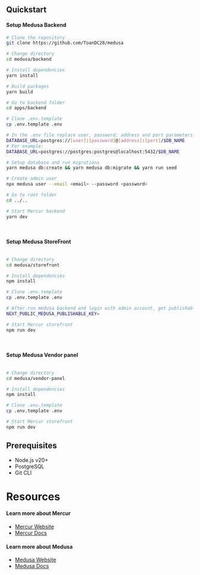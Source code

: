 ## Quickstart

#### Setup Medusa Backend

```bash
# Clone the repository
git clone https://github.com/ToanDC28/medusa

# Change directory
cd medusa/backend

# Install dependencies
yarn install

# Build packages
yarn build

# Go to backend folder
cd apps/backend

# Clone .env.template
cp .env.template .env

# In the .env file replace user, password, address and port parameters in the DATABASE_URL variable with your values
DATABASE_URL=postgres://[user]:[password]@[address]:[port]/$DB_NAME
# For example:
DATABASE_URL=postgres://postgres:postgres@localhost:5432/$DB_NAME

# Setup database and run migrations
yarn medusa db:create && yarn medusa db:migrate && yarn run seed

# Create admin user
npx medusa user --email <email> --password <password>

# Go to root folder
cd ../..

# Start Mercur backend
yarn dev
```

&nbsp;
#### Setup Medusa StoreFront

```bash

# Change directory
cd medusa/storefront

# Install dependencies
npm install

# Clone .env.template
cp .env.template .env

# After run medusa backend and login with admin account, get publishable key from setting and set it to .env file
NEXT_PUBLIC_MEDUSA_PUBLISHABLE_KEY=

# Start Mercur storefront
npm run dev
```
&nbsp;
#### Setup Medusa Vendor panel

```bash

# Change directory
cd medusa/vendor-panel

# Install dependencies
npm install

# Clone .env.template
cp .env.template .env

# Start Mercur storefront
npm run dev
```
## Prerequisites

- Node.js v20+
- PostgreSQL
- Git CLI

# Resources

#### Learn more about Mercur

- [Mercur Website](https://www.mercurjs.com/)
- [Mercur Docs](https://docs.mercurjs.com/introduction)

#### Learn more about Medusa

- [Medusa Website](https://www.medusajs.com/)
- [Medusa Docs](https://docs.medusajs.com/v2)

